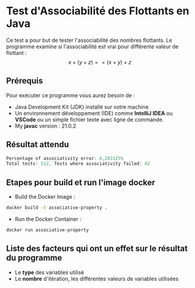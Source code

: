 # Test d'Associabilité des Flottants en Java

Ce test a pour but de tester l'associabilité des nombres flottants. Le programme examine si l'associabilité est vrai pour différente valeur de flottant : $$x+(y+z) == (x+y)+z$$

## Prérequis

Pour exécuter ce programme vous aurez besoin de :
- Java Development Kit (JDK) installé sur votre machine
- Un environnement développement (IDE) comme **IntelliJ IDEA** ou **VSCode** ou un simple fichier texte avec ligne de commande.
- My **javac** version : 21.0.2

## Résultat attendu

```java
Percentage of associativity error: 8,203125%
Total tests: 512, Tests where associativity failed: 42
```

## Etapes pour build et run l'image docker

- Build the Docker Image :
```bash
docker build -t associative-property .
```
- Run the Docker Container :
```bash
docker run associative-property
```
 ## Liste des facteurs qui ont un effet sur le résultat du programme
- Le **type** des variables utilisé
- Le **nombre** d'itération, les différentes valeurs de variables utilisées
